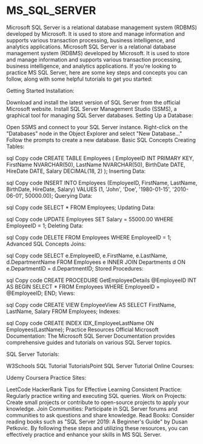# MS_SQL_SERVER
Microsoft SQL Server is a relational database management system (RDBMS) developed by Microsoft. It is used to store and manage information and supports various transaction processing, business intelligence, and analytics applications. 
Microsoft SQL Server is a relational database management system (RDBMS) developed by Microsoft. It is used to store and manage information and supports various transaction processing, business intelligence, and analytics applications. If you're looking to practice MS SQL Server, here are some key steps and concepts you can follow, along with some helpful tutorials to get you started:

Getting Started
Installation:

Download and install the latest version of SQL Server from the official Microsoft website.
Install SQL Server Management Studio (SSMS), a graphical tool for managing SQL Server databases.
Setting Up a Database:

Open SSMS and connect to your SQL Server instance.
Right-click on the "Databases" node in the Object Explorer and select "New Database..."
Follow the prompts to create a new database.
Basic SQL Concepts
Creating Tables:

sql
Copy code
CREATE TABLE Employees (
    EmployeeID INT PRIMARY KEY,
    FirstName NVARCHAR(50),
    LastName NVARCHAR(50),
    BirthDate DATE,
    HireDate DATE,
    Salary DECIMAL(18, 2)
);
Inserting Data:

sql
Copy code
INSERT INTO Employees (EmployeeID, FirstName, LastName, BirthDate, HireDate, Salary)
VALUES (1, 'John', 'Doe', '1980-01-15', '2010-06-01', 50000.00);
Querying Data:

sql
Copy code
SELECT * FROM Employees;
Updating Data:

sql
Copy code
UPDATE Employees
SET Salary = 55000.00
WHERE EmployeeID = 1;
Deleting Data:

sql
Copy code
DELETE FROM Employees
WHERE EmployeeID = 1;
Advanced SQL Concepts
Joins:

sql
Copy code
SELECT e.EmployeeID, e.FirstName, e.LastName, d.DepartmentName
FROM Employees e
INNER JOIN Departments d ON e.DepartmentID = d.DepartmentID;
Stored Procedures:

sql
Copy code
CREATE PROCEDURE GetEmployeeDetails
    @EmployeeID INT
AS
BEGIN
    SELECT * FROM Employees
    WHERE EmployeeID = @EmployeeID;
END;
Views:

sql
Copy code
CREATE VIEW EmployeeView AS
SELECT FirstName, LastName, Salary
FROM Employees;
Indexes:

sql
Copy code
CREATE INDEX IDX_EmployeeLastName ON Employees(LastName);
Practice Resources
Official Microsoft Documentation: The Microsoft SQL Server Documentation provides comprehensive guides and tutorials on various SQL Server topics.

SQL Server Tutorials:

W3Schools SQL Tutorial
TutorialsPoint SQL Server Tutorial
Online Courses:

Udemy
Coursera
Practice Sites:

LeetCode
HackerRank
Tips for Effective Learning
Consistent Practice: Regularly practice writing and executing SQL queries.
Work on Projects: Create small projects or contribute to open-source projects to apply your knowledge.
Join Communities: Participate in SQL Server forums and communities to ask questions and share knowledge.
Read Books: Consider reading books such as "SQL Server 2019: A Beginner's Guide" by Dusan Petkovic.
By following these steps and utilizing these resources, you can effectively practice and enhance your skills in MS SQL Server.





